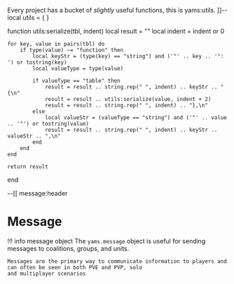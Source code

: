 Every project has a bucket of _slightly_ useful functions, this is yams:utils.
]]--
local utils = { }

function utils:serialize(tbl, indent)
    local result = ""
    local indent = indent or 0

    for key, value in pairs(tbl) do
        if type(value) ~= "function" then
            local keyStr = (type(key) == "string") and ('"' .. key .. '": ') or tostring(key)
            local valueType = type(value)

            if valueType == "table" then
                result = result .. string.rep(" ", indent) .. keyStr .. "{\n"
                result = result .. utils:serialize(value, indent + 2)
                result = result .. string.rep(" ", indent) .. "},\n"
            else
                local valueStr = (valueType == "string") and ('"' .. value .. '"') or tostring(value)
                result = result .. string.rep(" ", indent) .. keyStr .. valueStr .. ",\n"
            end
        end
    end

    return result
end

--[[ message:header
# Message

!!! info message object
    The `yams.message` object is useful for sending messages to coalitions, groups, and units.

    Messages are the primary way to communicate information to players and can often be seen in both PVE and PVP, solo
    and multiplayer scenarios
